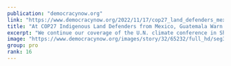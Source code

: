 ```yaml
---
publication: "democracynow.org"
link: "https://www.democracynow.org/2022/11/17/cop27_land_defenders_mexico_guatemala_green"
title: "At COP27 Indigenous Land Defenders from Mexico, Guatemala Warn “Green Capitalism” Creates Violence"
excerpt: "We continue our coverage of the U.N. climate conference in Sharm el-Sheikh, Egypt, by asking what Indigenous leaders at the frontlines of the climate crisis are calling for from world leaders. We spea"
image: "https://www.democracynow.org/images/story/32/65232/full_hd/seg3-futuros-indegenas.jpg"
group: pro
rank: 16
---
```

